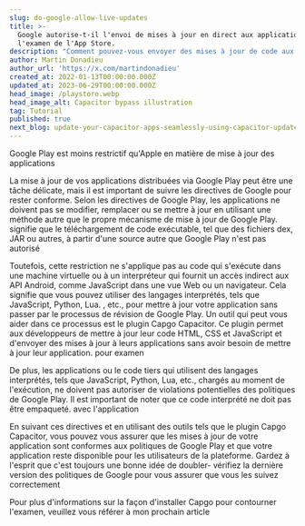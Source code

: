 ```yaml
---
slug: do-google-allow-live-updates
title: >-
  Google autorise-t-il l'envoi de mises à jour en direct aux applications sans
  l'examen de l'App Store.
description: "Comment pouvez-vous envoyer des mises à jour de code aux applications Android de production et être pleinement conforme aux directives de Google\_?"
author: Martin Donadieu
author_url: 'https://x.com/martindonadieu'
created_at: 2022-01-13T00:00:00.000Z
updated_at: 2023-06-29T00:00:00.000Z
head_image: /playstore.webp
head_image_alt: Capacitor bypass illustration
tag: Tutorial
published: true
next_blog: update-your-capacitor-apps-seamlessly-using-capacitor-updater
---
```


Google Play est moins restrictif qu'Apple en matière de mise à jour des applications

La mise à jour de vos applications distribuées via Google Play peut être une tâche délicate, mais il est important de suivre les directives de Google pour rester conforme. Selon les directives de Google Play, les applications ne doivent pas se modifier, remplacer ou se mettre à jour en utilisant une méthode autre que le propre mécanisme de mise à jour de Google Play. signifie que le téléchargement de code exécutable, tel que des fichiers dex, JAR ou autres, à partir d'une source autre que Google Play n'est pas autorisé

Toutefois, cette restriction ne s'applique pas au code qui s'exécute dans une machine virtuelle ou à un interpréteur qui fournit un accès indirect aux API Android, comme JavaScript dans une vue Web ou un navigateur. Cela signifie que vous pouvez utiliser des langages interprétés, tels que JavaScript, Python, Lua. , etc., pour mettre à jour votre application sans passer par le processus de révision de Google Play. Un outil qui peut vous aider dans ce processus est le plugin Capgo Capacitor. Ce plugin permet aux développeurs de mettre à jour leur code HTML, CSS et JavaScript et d'envoyer des mises à jour à leurs applications sans avoir besoin de mettre à jour leur application. pour examen

De plus, les applications ou le code tiers qui utilisent des langages interprétés, tels que JavaScript, Python, Lua, etc., chargés au moment de l'exécution, ne doivent pas autoriser de violations potentielles des politiques de Google Play. Il est important de noter que ce code interprété ne doit pas être empaqueté. avec l'application

En suivant ces directives et en utilisant des outils tels que le plugin Capgo Capacitor, vous pouvez vous assurer que les mises à jour de votre application sont conformes aux politiques de Google Play et que votre application reste disponible pour les utilisateurs de la plateforme. Gardez à l'esprit que c'est toujours une bonne idée de doubler- vérifiez la dernière version des politiques de Google pour vous assurer que vous les suivez correctement

Pour plus d'informations sur la façon d'installer Capgo pour contourner l'examen, veuillez vous référer à mon prochain article